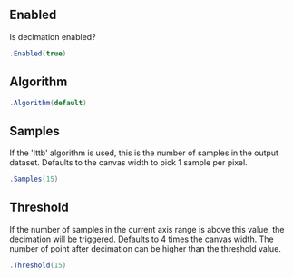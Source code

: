 ## Enabled
Is decimation enabled?
```csharp
.Enabled(true)
```

## Algorithm

```csharp
.Algorithm(default)
```

## Samples
If the 'lttb' algorithm is used, this is the number of samples in the output dataset. 
            Defaults to the canvas width to pick 1 sample per pixel.
```csharp
.Samples(15)
```

## Threshold
If the number of samples in the current axis range is above this value, the decimation will be triggered. 
            Defaults to 4 times the canvas width.
            The number of point after decimation can be higher than the threshold value.
```csharp
.Threshold(15)
```

